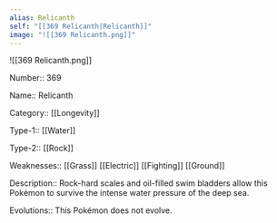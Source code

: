```yaml
---
alias: Relicanth
self: "[[369 Relicanth|Relicanth]]"
image: "![[369 Relicanth.png]]"
---
```


![[369 Relicanth.png]]

Number:: 369

Name:: Relicanth

Category:: [[Longevity]]

Type-1:: [[Water]]

Type-2:: [[Rock]]

Weaknesses:: [[Grass]] [[Electric]] [[Fighting]] [[Ground]]

Description:: Rock-hard scales and oil-filled swim bladders allow this Pokémon to survive the intense water pressure of the deep sea.

Evolutions:: This Pokémon does not evolve.
